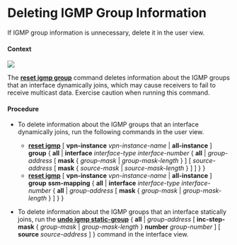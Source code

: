 Deleting IGMP Group Information
===============================

If IGMP group information is unnecessary, delete it in the user view.

#### Context

![](../../../../public_sys-resources/notice_3.0-en-us.png) 

The [**reset igmp group**](cmdqueryname=reset+igmp+group) command deletes information about the IGMP groups that an interface dynamically joins, which may cause receivers to fail to receive multicast data. Exercise caution when running this command.



#### Procedure

* To delete information about the IGMP groups that an interface dynamically joins, run the following commands in the user view.
  
  
  + [**reset igmp**](cmdqueryname=reset+igmp) [ **vpn-instance** *vpn-instance-name* | **all-instance** ]  **group** { **all** | **interface** *interface-type* *interface-number* { **all** | *group-address* [ **mask** { *group-mask* | *group-mask-length* } ] [ *source-address* [ **mask** { *source-mask* | *source-mask-length* } ] ] } }
  + [**reset igmp**](cmdqueryname=reset+igmp) [ **vpn-instance** *vpn-instance-name* | **all-instance** ]  **group** **ssm-mapping** { **all** | **interface** *interface-type* *interface-number* { **all** | *group-address* [ **mask** { *group-mask* | *group-mask-length* } ] } }
* To delete information about the IGMP groups that an interface statically joins, run the [**undo igmp static-group**](cmdqueryname=undo+igmp+static-group) { **all** | *group-address* [ **inc-step-mask** { *group-mask* | *group-mask-length* } **number** *group-number* ] [ **source** *source-address* ] } command in the interface view.